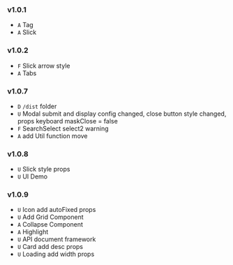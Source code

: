 ### v1.0.1

- `A` Tag
- `A` Slick

### v1.0.2

- `F` Slick arrow style
- `A` Tabs

### v1.0.7

- `D` `/dist` folder
- `U` Modal submit and display config changed, close button style changed, props keyboard maskClose = false
- `F` SearchSelect select2 warning
- `A` add Util function move

### v1.0.8

- `U` Slick style props
- `U` UI Demo

### v1.0.9

- `U` Icon add autoFixed props
- `U` Add Grid Component
- `A` Collapse Component
- `A` Highlight
- `U` API document framework
- `U` Card add desc props
- `U` Loading add width props
